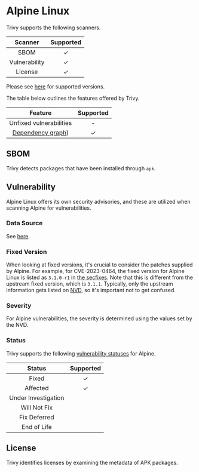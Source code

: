 # Alpine Linux
Trivy supports the following scanners.

|    Scanner    | Supported |
| :-----------: | :-------: |
|     SBOM      |     ✓     |
| Vulnerability |     ✓     |
|    License    |     ✓     |

Please see [here](index.md#supported-os) for supported versions.

The table below outlines the features offered by Trivy.

|                Feature                | Supported |
| :-----------------------------------: | :-------: |
|        Unfixed vulnerabilities        |     -     |
| [Dependency graph][dependench-graph]) |     ✓     |

## SBOM
Trivy detects packages that have been installed through `apk`.

## Vulnerability
Alpine Linux offers its own security advisories, and these are utilized when scanning Alpine for vulnerabilities.

### Data Source
See [here](../../scanner/vulnerability/os#data-sources).

### Fixed Version
When looking at fixed versions, it's crucial to consider the patches supplied by Alpine.
For example, for CVE-2023-0464, the fixed version for Alpine Linux is listed as `3.1.0-r1` in [the secfixes][CVE-2023-0464].
Note that this is different from the upstream fixed version, which is `3.1.1`.
Typically, only the upstream information gets listed on [NVD], so it's important not to get confused.

### Severity
For Alpine vulnerabilities, the severity is determined using the values set by the NVD.

### Status
Trivy supports the following [vulnerability statuses] for Alpine.

|       Status        | Supported |
| :-----------------: | :-------: |
|        Fixed        |     ✓     |
|      Affected       |     ✓     |
| Under Investigation |           |
|    Will Not Fix     |           |
|    Fix Deferred     |           |
|     End of Life     |           |

## License
Trivy identifies licenses by examining the metadata of APK packages.


[dependench-graph]: ../../configuration/reporting.md#show-origins-of-vulnerable-dependencies
[secdb]: https://secdb.alpinelinux.org/

[CVE-2023-0464]: https://gitlab.alpinelinux.org/alpine/aports/-/blob/dad5b7380ab3be705951ce6fd2d7bba513d6a744/main/openssl/APKBUILD#L36-37
[NVD]: https://nvd.nist.gov/vuln/detail/CVE-2023-0464

[vulnerability statuses]: ../../configuration/filtering.md#by-status